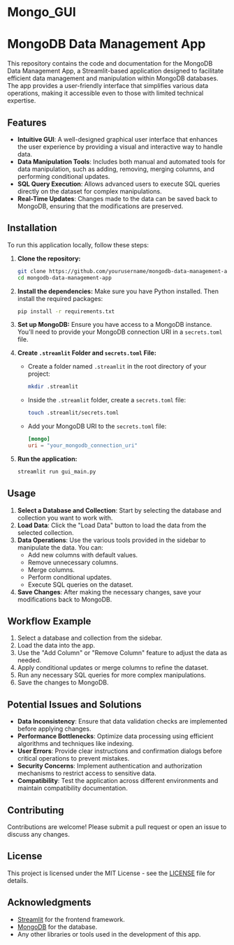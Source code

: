 # Mongo_GUI

# MongoDB Data Management App

This repository contains the code and documentation for the MongoDB Data Management App, a Streamlit-based application designed to facilitate efficient data management and manipulation within MongoDB databases. The app provides a user-friendly interface that simplifies various data operations, making it accessible even to those with limited technical expertise.

## Features

- **Intuitive GUI**: A well-designed graphical user interface that enhances the user experience by providing a visual and interactive way to handle data.
- **Data Manipulation Tools**: Includes both manual and automated tools for data manipulation, such as adding, removing, merging columns, and performing conditional updates.
- **SQL Query Execution**: Allows advanced users to execute SQL queries directly on the dataset for complex manipulations.
- **Real-Time Updates**: Changes made to the data can be saved back to MongoDB, ensuring that the modifications are preserved.

## Installation

To run this application locally, follow these steps:

1. **Clone the repository:**
   ```bash
   git clone https://github.com/yourusername/mongodb-data-management-app.git
   cd mongodb-data-management-app
   ```

2. **Install the dependencies:**
   Make sure you have Python installed. Then install the required packages:
   ```bash
   pip install -r requirements.txt
   ```

3. **Set up MongoDB:**
   Ensure you have access to a MongoDB instance. You'll need to provide your MongoDB connection URI in a `secrets.toml` file.

4. **Create `.streamlit` Folder and `secrets.toml` File:**
   - Create a folder named `.streamlit` in the root directory of your project:
     ```bash
     mkdir .streamlit
     ```
   - Inside the `.streamlit` folder, create a `secrets.toml` file:
     ```bash
     touch .streamlit/secrets.toml
     ```
   - Add your MongoDB URI to the `secrets.toml` file:
     ```toml
     [mongo]
     uri = "your_mongodb_connection_uri"
     ```

5. **Run the application:**
   ```bash
   streamlit run gui_main.py
   ```

## Usage

1. **Select a Database and Collection**: Start by selecting the database and collection you want to work with.
2. **Load Data**: Click the "Load Data" button to load the data from the selected collection.
3. **Data Operations**: Use the various tools provided in the sidebar to manipulate the data. You can:
   - Add new columns with default values.
   - Remove unnecessary columns.
   - Merge columns.
   - Perform conditional updates.
   - Execute SQL queries on the dataset.
4. **Save Changes**: After making the necessary changes, save your modifications back to MongoDB.

## Workflow Example

1. Select a database and collection from the sidebar.
2. Load the data into the app.
3. Use the "Add Column" or "Remove Column" feature to adjust the data as needed.
4. Apply conditional updates or merge columns to refine the dataset.
5. Run any necessary SQL queries for more complex manipulations.
6. Save the changes to MongoDB.

## Potential Issues and Solutions

- **Data Inconsistency**: Ensure that data validation checks are implemented before applying changes.
- **Performance Bottlenecks**: Optimize data processing using efficient algorithms and techniques like indexing.
- **User Errors**: Provide clear instructions and confirmation dialogs before critical operations to prevent mistakes.
- **Security Concerns**: Implement authentication and authorization mechanisms to restrict access to sensitive data.
- **Compatibility**: Test the application across different environments and maintain compatibility documentation.

## Contributing

Contributions are welcome! Please submit a pull request or open an issue to discuss any changes.

## License

This project is licensed under the MIT License - see the [LICENSE](LICENSE) file for details.

## Acknowledgments

- [Streamlit](https://streamlit.io/) for the frontend framework.
- [MongoDB](https://www.mongodb.com/) for the database.
- Any other libraries or tools used in the development of this app.
